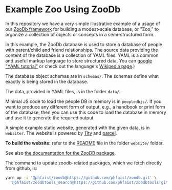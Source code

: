 # Example Zoo Using ZooDb

In this repository we have a very simple illustrative example of a usage of our
[ZooDb framework](https://github.com/phfaist/zoodb)
for building a modest-scale database, or "Zoo," to organize a collection of
objects or concepts in a semi-structured form.

In this example, the ZooDb database is used to store a database of people with
parent/child and friend relationships.  The source data providing the content
of the database is a collection of YAML files.
YAML is a common and useful markup language to store structured data.
You can [google "YAML tutorial"](https://google.com/search?q=YaML+tutorial)
or check out the language's [Wikipedia
page](https://en.wikipedia.org/wiki/YAML).)

The database object schemas are in `schemas/`.  The schemas define what exactly
is being stored in the database.

The data, provided in YAML files, is in the folder `data/`.

Minimal JS code to load the people DB in memory is in `peopledbjs/`.  If you want
to produce any different form of output, e.g., a handbook or print form of the
database, then you can use this code to load the database in memory and use it
to generate the required output.

A simple example static website, generated with the given data, is
in `website/`.  The website
is powered by [11ty](https://11ty.dev/) and [parcel](https://parceljs.org/).

**To build the website:** refer to the [README](website/README.md) file
in the folder `website/` folder. 

See also [the documentation for the ZooDB
package](https://zoodb.readthedocs.org/).


The command to update zoodb-related packages, which we fetch directly from
github, is:
```bash
yarn up -i '@phfaist/zoodb@https://github.com/phfaist/zoodb.git' \
  '@phfaist/zoodbtools_search@https://github.com/phfaist/zoodbtools.git#workspace=@phfaist/zoodbtools_search'
```
